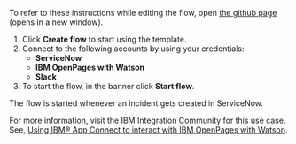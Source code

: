 To refer to these instructions while editing the flow, open [the github page](https://github.com/ot4i/app-connect-templates/tree/master/resources/markdown//Create%20an%20issue%20in%20IBM%20OpenPages%20with%20Watson%20when%20an%20incident%20is%20created%20in%20ServiceNow_instructions.md) (opens in a new window).

1. Click **Create flow** to start using the template.
2. Connect to the following accounts by using your credentials:
   - **ServiceNow**
   - **IBM OpenPages with Watson** 
   - **Slack**
3. To start the flow, in the banner click **Start flow**.

The flow is started whenever an incident gets created in ServiceNow.

For more information, visit the IBM Integration Community for this use case. See, [Using IBM® App Connect to interact with IBM OpenPages with Watson](https://community.ibm.com/community/user/integration/blogs/shamini-arumugam1/2022/07/29/using-ibm-app-connect-with-ibm-openpages).

